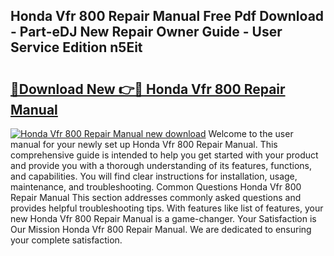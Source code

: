 ## Honda Vfr 800 Repair Manual Free Pdf Download - Part-eDJ New Repair Owner Guide - User Service Edition n5Eit

# <h2><a href="http://bc58412.oget.top/?id=Honda+Vfr+800+Repair+Manual">🔗Download New 👉🔴 Honda Vfr 800 Repair Manual</a></h2>

[![Honda Vfr 800 Repair Manual new download](https://i.imgur.com/5g1atiW.png)](http://bc58412.oget.top/?id=Honda+Vfr+800+Repair+Manual)
Welcome to the user manual for your newly set up Honda Vfr 800 Repair Manual. This comprehensive guide is intended to help you get started with your product and provide you with a thorough understanding of its features, functions, and capabilities. You will find clear instructions for installation, usage, maintenance, and troubleshooting. Common Questions Honda Vfr 800 Repair Manual This section addresses commonly asked questions and provides helpful troubleshooting tips. With features like list of features, your new Honda Vfr 800 Repair Manual is a game-changer. Your Satisfaction is Our Mission Honda Vfr 800 Repair Manual. We are dedicated to ensuring your complete satisfaction.

